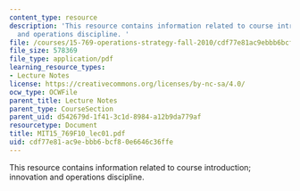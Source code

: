 ```yaml
---
content_type: resource
description: 'This resource contains information related to course introduction; innovation
  and operations discipline. '
file: /courses/15-769-operations-strategy-fall-2010/cdf77e81ac9ebbb6bcf80e6646c36ffe_MIT15_769F10_lec01.pdf
file_size: 578369
file_type: application/pdf
learning_resource_types:
- Lecture Notes
license: https://creativecommons.org/licenses/by-nc-sa/4.0/
ocw_type: OCWFile
parent_title: Lecture Notes
parent_type: CourseSection
parent_uid: d542679d-1f41-3c1d-8984-a12b9da779af
resourcetype: Document
title: MIT15_769F10_lec01.pdf
uid: cdf77e81-ac9e-bbb6-bcf8-0e6646c36ffe
---
```

This resource contains information related to course introduction; innovation and operations discipline. 